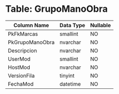 # Table: GrupoManoObra

| Column Name | Data Type | Nullable |
|-------------|-----------|----------|
| PkFkMarcas | smallint | NO |
| PkGrupoManoObra | nvarchar | NO |
| Descripcion | nvarchar | NO |
| UserMod | smallint | NO |
| HostMod | nvarchar | NO |
| VersionFila | tinyint | NO |
| FechaMod | datetime | NO |
